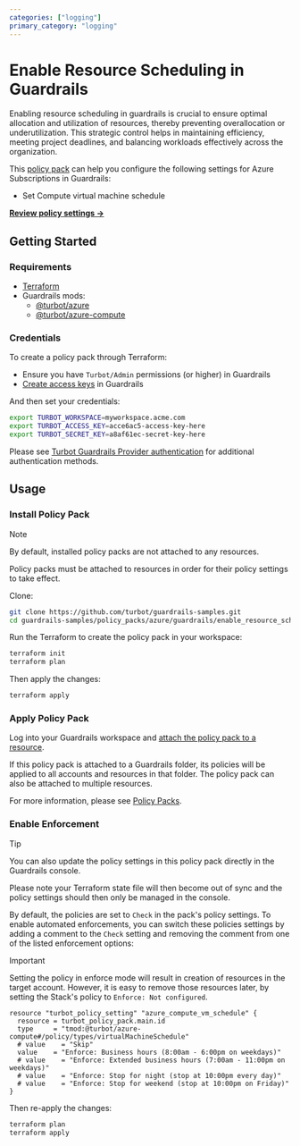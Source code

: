 ```yaml
---
categories: ["logging"]
primary_category: "logging"
---
```


# Enable Resource Scheduling in Guardrails

Enabling resource scheduling in guardrails is crucial to ensure optimal allocation and utilization of resources, thereby preventing overallocation or underutilization. This strategic control helps in maintaining efficiency, meeting project deadlines, and balancing workloads effectively across the organization.

This [policy pack](https://turbot.com/guardrails/docs/concepts/policy-packs) can help you configure the following settings for Azure Subscriptions in Guardrails:

- Set Compute virtual machine schedule

**[Review policy settings →](https://hub-guardrails-turbot-com-git-development-turbot.vercel.app/policy-packs/azure/guardrails/enable_resource_scheduling/settings)**

## Getting Started

### Requirements

- [Terraform](https://developer.hashicorp.com/terraform/install)
- Guardrails mods:
  - [@turbot/azure](https://hub-guardrails-turbot-com-git-development-turbot.vercel.app/azure/mods/azure)
  - [@turbot/azure-compute](https://hub-guardrails-turbot-com-git-development-turbot.vercel.app/azure/mods/azure-compute)

### Credentials

To create a policy pack through Terraform:

- Ensure you have `Turbot/Admin` permissions (or higher) in Guardrails
- [Create access keys](https://turbot.com/guardrails/docs/guides/iam/access-keys#generate-a-new-guardrails-api-access-key) in Guardrails

And then set your credentials:

```sh
export TURBOT_WORKSPACE=myworkspace.acme.com
export TURBOT_ACCESS_KEY=acce6ac5-access-key-here
export TURBOT_SECRET_KEY=a8af61ec-secret-key-here
```

Please see [Turbot Guardrails Provider authentication](https://registry.terraform.io/providers/turbot/turbot/latest/docs#authentication) for additional authentication methods.

## Usage

### Install Policy Pack

> [!NOTE]
> By default, installed policy packs are not attached to any resources.
>
> Policy packs must be attached to resources in order for their policy settings to take effect.

Clone:

```sh
git clone https://github.com/turbot/guardrails-samples.git
cd guardrails-samples/policy_packs/azure/guardrails/enable_resource_scheduling
```

Run the Terraform to create the policy pack in your workspace:

```sh
terraform init
terraform plan
```

Then apply the changes:

```sh
terraform apply
```

### Apply Policy Pack

Log into your Guardrails workspace and [attach the policy pack to a resource](https://turbot.com/guardrails/docs/guides/policy-packs#attach-a-policy-pack-to-a-resource).

If this policy pack is attached to a Guardrails folder, its policies will be applied to all accounts and resources in that folder. The policy pack can also be attached to multiple resources.

For more information, please see [Policy Packs](https://turbot.com/guardrails/docs/concepts/policy-packs).

### Enable Enforcement

> [!TIP]
> You can also update the policy settings in this policy pack directly in the Guardrails console.
>
> Please note your Terraform state file will then become out of sync and the policy settings should then only be managed in the console.

By default, the policies are set to `Check` in the pack's policy settings. To enable automated enforcements, you can switch these policies settings by adding a comment to the `Check` setting and removing the comment from one of the listed enforcement options:

> [!IMPORTANT]
> Setting the policy in enforce mode will result in creation of resources in the target account. However, it is easy to remove those resources later, by setting the Stack's policy to `Enforce: Not configured`.

```hcl
resource "turbot_policy_setting" "azure_compute_vm_schedule" {
  resource = turbot_policy_pack.main.id
  type     = "tmod:@turbot/azure-compute#/policy/types/virtualMachineSchedule"
  # value    = "Skip"
  value    = "Enforce: Business hours (8:00am - 6:00pm on weekdays)"
  # value    = "Enforce: Extended business hours (7:00am - 11:00pm on weekdays)"
  # value    = "Enforce: Stop for night (stop at 10:00pm every day)"
  # value    = "Enforce: Stop for weekend (stop at 10:00pm on Friday)"
}
```

Then re-apply the changes:

```sh
terraform plan
terraform apply
```
